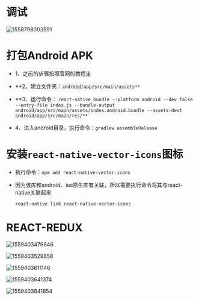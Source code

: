 # 调试

![1558798003591](C:\Users\zhanglin\AppData\Roaming\Typora\typora-user-images\1558798003591.png)



# 打包Android APK

* 1、之前的步骤按照官网的教程走  

  [https://reactnative.cn/docs/signed-apk-android/]: https://reactnative.cn/docs/signed-apk-android/

* **2、建立文件夹：`android/app/src/main/assets**`

* **3、运行命令：  `react-native bundle --platform android --dev false --entry-file index.js --bundle-output android/app/src/main/assets/index.android.bundle --assets-dest android/app/src/main/res/**`

* 4、进入android目录，执行命令：`gradlew assembleRelease`



# 安装`react-native-vector-icons`图标

* 执行命令：`npm add react-native-vector-icons`

* 因为该库和android、ios原生库有关联，所以需要执行命令将其与react-native关联起来

  `react-native link react-native-vector-icons`



# REACT-REDUX

![1559403476646](C:\Users\zhanglin\AppData\Roaming\Typora\typora-user-images\1559403476646.png)

![1559403529858](C:\Users\zhanglin\AppData\Roaming\Typora\typora-user-images\1559403529858.png)

![1559403611146](C:\Users\zhanglin\AppData\Roaming\Typora\typora-user-images\1559403611146.png)

![1559403641374](C:\Users\zhanglin\AppData\Roaming\Typora\typora-user-images\1559403641374.png)

![1559403841854](C:\Users\zhanglin\AppData\Roaming\Typora\typora-user-images\1559403841854.png)

